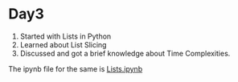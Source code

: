# Day3
1.  Started with Lists in Python
2.  Learned about List Slicing 
3.  Discussed and got a brief knowledge about Time Complexities.

The ipynb file for the same is [Lists.ipynb](https://github.com/Pranav-Khurana/TIL/blob/master/MLCourse/Lists.ipynb)


